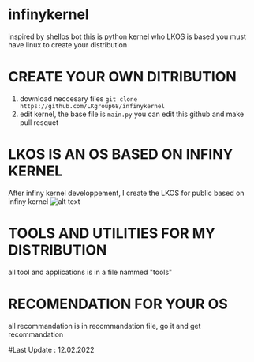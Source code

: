 # infinykernel
inspired by shellos bot 
this is python kernel who LKOS is based
you must have linux to create your distribution

# CREATE YOUR OWN DITRIBUTION
1. download neccesary files
```git clone https://github.com/LKgroup68/infinykernel```
2. edit kernel, the base file is ```main.py```
you can edit this github and make pull resquet
# LKOS IS AN OS BASED ON INFINY KERNEL
After infiny kernel developpement, I create the LKOS for public based on infiny kernel
![alt text](https://github.com/LKgroup68/infinykernel/blob/main/LKOS%20SAMPLE.png)

# TOOLS AND UTILITIES FOR MY DISTRIBUTION
all tool and applications is in a file nammed "tools"

# RECOMENDATION FOR YOUR OS
all recommandation is in recommandation file, go it and get recommandation

#Last Update : 12.02.2022
